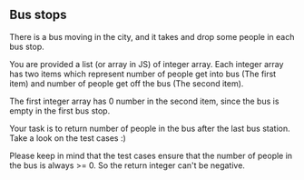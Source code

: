 ## Bus stops
There is a bus moving in the city, and it takes and drop some people in each bus stop.

You are provided a list (or array in JS) of integer array. Each integer array has two items which represent number of 
people get into bus (The first item) and number of people get off the bus (The second item).

The first integer array has 0 number in the second item, since the bus is empty in the first bus stop.

Your task is to return number of people in the bus after the last bus station. Take a look on the test cases :)

Please keep in mind that the test cases ensure that the number of people in the bus is always >= 0. So the return integer can't be negative.

